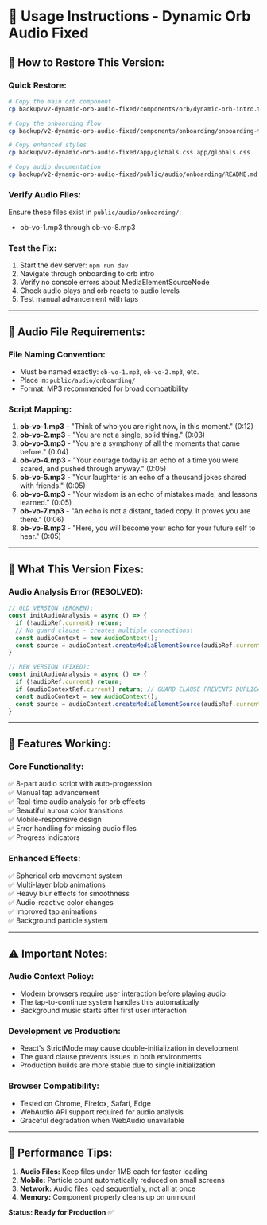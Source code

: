 # 📖 Usage Instructions - Dynamic Orb Audio Fixed

## 🔄 **How to Restore This Version:**

### **Quick Restore:**
```bash
# Copy the main orb component
cp backup/v2-dynamic-orb-audio-fixed/components/orb/dynamic-orb-intro.tsx components/orb/dynamic-orb-intro.tsx

# Copy the onboarding flow
cp backup/v2-dynamic-orb-audio-fixed/components/onboarding/onboarding-flow.tsx components/onboarding/onboarding-flow.tsx

# Copy enhanced styles
cp backup/v2-dynamic-orb-audio-fixed/app/globals.css app/globals.css

# Copy audio documentation
cp backup/v2-dynamic-orb-audio-fixed/public/audio/onboarding/README.md public/audio/onboarding/README.md
```

### **Verify Audio Files:**
Ensure these files exist in `public/audio/onboarding/`:
- ob-vo-1.mp3 through ob-vo-8.mp3

### **Test the Fix:**
1. Start the dev server: `npm run dev`
2. Navigate through onboarding to orb intro
3. Verify no console errors about MediaElementSourceNode
4. Check audio plays and orb reacts to audio levels
5. Test manual advancement with taps

---

## 🎵 **Audio File Requirements:**

### **File Naming Convention:**
- Must be named exactly: `ob-vo-1.mp3`, `ob-vo-2.mp3`, etc.
- Place in: `public/audio/onboarding/`
- Format: MP3 recommended for broad compatibility

### **Script Mapping:**
1. **ob-vo-1.mp3** - "Think of who you are right now, in this moment." (0:12)
2. **ob-vo-2.mp3** - "You are not a single, solid thing." (0:03)
3. **ob-vo-3.mp3** - "You are a symphony of all the moments that came before." (0:04)
4. **ob-vo-4.mp3** - "Your courage today is an echo of a time you were scared, and pushed through anyway." (0:05)
5. **ob-vo-5.mp3** - "Your laughter is an echo of a thousand jokes shared with friends." (0:05)
6. **ob-vo-6.mp3** - "Your wisdom is an echo of mistakes made, and lessons learned." (0:05)
7. **ob-vo-7.mp3** - "An echo is not a distant, faded copy. It proves you are there." (0:06)
8. **ob-vo-8.mp3** - "Here, you will become your echo for your future self to hear." (0:05)

---

## 🔧 **What This Version Fixes:**

### **Audio Analysis Error (RESOLVED):**
```javascript
// OLD VERSION (BROKEN):
const initAudioAnalysis = async () => {
  if (!audioRef.current) return;
  // No guard clause - creates multiple connections!
  const audioContext = new AudioContext();
  const source = audioContext.createMediaElementSource(audioRef.current); // ERROR!
}

// NEW VERSION (FIXED):
const initAudioAnalysis = async () => {
  if (!audioRef.current) return;
  if (audioContextRef.current) return; // GUARD CLAUSE PREVENTS DUPLICATES
  const audioContext = new AudioContext();
  const source = audioContext.createMediaElementSource(audioRef.current); // SUCCESS!
}
```

---

## 🎯 **Features Working:**

### **Core Functionality:**
✅ 8-part audio script with auto-progression  
✅ Manual tap advancement  
✅ Real-time audio analysis for orb effects  
✅ Beautiful aurora color transitions  
✅ Mobile-responsive design  
✅ Error handling for missing audio files  
✅ Progress indicators  

### **Enhanced Effects:**
✅ Spherical orb movement system  
✅ Multi-layer blob animations  
✅ Heavy blur effects for smoothness  
✅ Audio-reactive color changes  
✅ Improved tap animations  
✅ Background particle system  

---

## ⚠️ **Important Notes:**

### **Audio Context Policy:**
- Modern browsers require user interaction before playing audio
- The tap-to-continue system handles this automatically
- Background music starts after first user interaction

### **Development vs Production:**
- React's StrictMode may cause double-initialization in development
- The guard clause prevents issues in both environments
- Production builds are more stable due to single initialization

### **Browser Compatibility:**
- Tested on Chrome, Firefox, Safari, Edge
- WebAudio API support required for audio analysis
- Graceful degradation when WebAudio unavailable

---

## 🚀 **Performance Tips:**

1. **Audio Files:** Keep files under 1MB each for faster loading
2. **Mobile:** Particle count automatically reduced on small screens
3. **Network:** Audio files load sequentially, not all at once
4. **Memory:** Component properly cleans up on unmount

**Status: Ready for Production** ✅